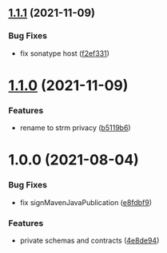 ## [1.1.1](https://github.com/streammachineio/java-schema-common/compare/v1.1.0...v1.1.1) (2021-11-09)


### Bug Fixes

* fix sonatype host ([f2ef331](https://github.com/streammachineio/java-schema-common/commit/f2ef3319ad542b12533a10a4b04ea2be00d9c0e7))

# [1.1.0](https://github.com/streammachineio/java-schema-common/compare/v1.0.0...v1.1.0) (2021-11-09)


### Features

* rename to strm privacy ([b5119b6](https://github.com/streammachineio/java-schema-common/commit/b5119b68819bd775efbe631c79921fa5231a5d61))

# 1.0.0 (2021-08-04)


### Bug Fixes

* fix signMavenJavaPublication ([e8fdbf9](https://github.com/streammachineio/java-schema-common/commit/e8fdbf940382fa1c8809b4a8fcc5ce3c3c6a6334))


### Features

* private schemas and contracts ([4e8de94](https://github.com/streammachineio/java-schema-common/commit/4e8de94d25e18875f33b5474d01a29578a495b3d))
